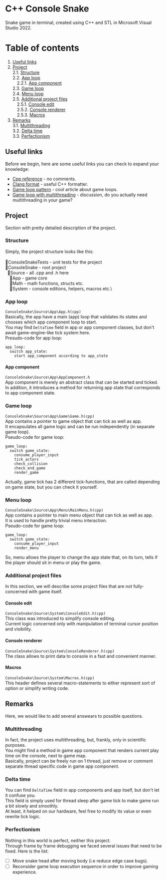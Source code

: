 # C++ Console Snake
Snake game in terminal, created using C++ and STL in Microsoft Visual Studio 2022.

# Table of contents
1. [Useful links](#useful_links)
2. [Project](#project)\
2.1. [Structure](#structure)\
2.2. [App loop](#app_loop)\
&emsp;2.2.1. [App component](#app_component)\
2.3. [Game loop](#game_loop)\
2.4. [Menu loop](#menu_loop)\
2.5. [Additional project files](#additional_project_files)\
&emsp;2.5.1. [Console edit](#console_edit)\
&emsp;2.5.2. [Console renderer](#console_renderer)\
&emsp;2.5.3. [Macros](#macros)
3. [Remarks](#remarks)\
3.1. [Multithreading](#multithreading)\
3.2. [Delta time](#delta_time)\
3.3. [Perfectionism](#perfectionism)

## Useful links <a name="useful_links"/>
Before we begin, here are some useful links you can check to expand your knowledge:
- [Cpp reference](https://en.cppreference.com/) - no comments.
- [Clang format](https://clang.llvm.org/docs/ClangFormat.html) - useful C++ formatter.
- [Game loop pattern](http://gameprogrammingpatterns.com/game-loop.html) - cool article about game loops.
- [Game loop with multithreading](https://gamedev.stackexchange.com/questions/142504/game-loop-with-multithreading) - 
discussion, do you actually need multithreading in your game?

## Project <a name="project"/>
Section with pretty detailed description of the project.

### Structure <a name="structure"/>
Simply, the project structure looks like this:\
\
📁ConsoleSnakeTests - unit tests for the project\
📁ConsoleSnake - root project\
&ensp;📁Source - all .cpp and .h here\
&emsp;📁App - game core\
&emsp;📁Math - math functions, structs etc.\
&emsp;📁System - console editions, helpers, macros etc.\


### App loop <a name="app_loop"/>
`ConsoleSnake\Source\App\App.h(cpp)`\
Basically, the app have a main (app) loop that validates its states and chooses which app component loop to start.\
You may find ```DeltaTime``` field in app or app component classes, but don't await game-engine-like tick system here.\
Presudo-code for app loop:
```
app_loop:
  switch app_state:
    start app_component according to app_state
```

#### App component <a name="app_component"/>
`ConsoleSnake\Source\App\AppComponent.h`\
App component is merely an abstract class that can be started and ticked.\
In addition, it introduces a method for returninig app state that corresponds to app component state.

### Game loop <a name="game_loop"/>
`ConsoleSnake\Source\App\Game\Game.h(cpp)`\
App contains a pointer to game object that can tick as well as app.\
It encapsulates all game logic and can be run independently (in separate game loop).\
Pseudo-code for game loop:
```
game_loop:
  switch game_state:
    consume_player_input
    tick_actors
    check_collision
    check_end_game
    render_game
```
Actually, game tick has 2 different tick-functions, that are called depending on game state, but you can check it yourself.

### Menu loop <a name="menu_loop"/>
`ConsoleSnake\Source\App\Menu\MainMenu.h(cpp)`\
App contains a pointer to main menu object that can tick as well as app.\
It is used to handle pretty trivial menu interaction.\
Pseudo-code for game loop:
```
game_loop:
  switch game_state:
    consume_player_input
    render_menu
```
So, menu allows the player to change the app state that, on its turn, tells if the player should sit in menu or play the game.

### Additional project files <a name="additional_project_files">
In this section, we will describe some project files that are not fully-concerned with game itself.

#### Console edit <a name="console_edit">
`ConsoleSnake\Source\System\ConsoleEdit.h(cpp)`\
This class was introduced to simplify console editing.\
Current logic concerned only with manipulation of terminal cursor position and visibility.

#### Console renderer <a name="console_renderer">
`ConsoleSnake\Source\System\ConsoleRenderer.h(cpp)`\
The class allows to print data to console in a fast and convenient manner.

#### Macros <a name="macros">
`ConsoleSnake\Source\System\Macros.h(cpp)`\
This header defines several macro-statements to either represent sort of option or simplify writing code.

## Remarks <a name="remarks">
Here, we would like to add several answears to possible questions.

### Multithreading <a name="multithreading">
In fact, the project uses multithreading, but, frankly, only in scientific purposes.\
You might find a method in game app component that renders current play time on the console, next to game map.\
Basically, project can be freely run on 1 thread, just remove or comment separate thread specific code in game app component.

### Delta time <a name="delta_time">
You can find ```DeltaTime``` field in app components and app itself, but don't let it confuse you.\
This field is simply used for thread sleep after game tick to make game run a bit slowly and smoothly.\
At least, it helped on our hardware, feel free to modify its value or even rewrite tick logic.

### Perfectionism <a name="perfectionism">
Nothing in this world is perfect, neither this project.\
Through frame by frame debugging we faced several issues that need to be fixed. Here is the list:
- [ ] Move snake head after moving body (i.e reduce edge case bugs).
- [ ] Reconsider game loop execution sequence in order to improve gaming experience.
